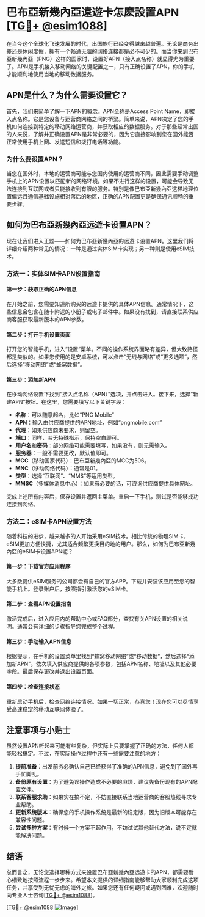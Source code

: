 # 巴布亞新幾內亞遠遊卡怎麽設置APN [[TG💪+ @esim1088](https://t.me/s/esim1088)]

在当今这个全球化飞速发展的时代，出国旅行已经变得越来越普遍。无论是商务出差还是休闲度假，拥有一个畅通无阻的网络连接都是必不可少的。而当你来到巴布亞新幾內亞（PNG）这样的国家时，设置好APN（接入点名称）就显得尤为重要了。APN是手机接入移动网络的关键配置之一，只有正确设置了APN，你的手机才能顺利地使用当地的移动数据服务。

## APN是什么？为什么需要设置它？

首先，我们来简单了解一下APN的概念。APN全称是Access Point Name，即接入点名称。它是您设备与运营商网络之间的桥梁。简单来说，APN决定了您的手机如何连接到特定的移动网络运营商，并获取相应的数据服务。对于那些经常出国的人来说，了解并正确设置APN是非常必要的，因为它直接影响到您在国外能否正常使用手机上网、发送短信和拨打电话等功能。

### 为什么要设置APN？

当您在国外时，本地的运营商可能与您国内使用的运营商不同，因此需要手动调整手机上的APN设置以匹配新的网络环境。如果不进行这样的设置，可能会导致无法连接到互联网或者只能接收到有限的服务。特别是像巴布亞新幾內亞这样地理位置偏远且通信基础设施相对落后的地区，正确的APN配置更是确保通讯顺畅的重要步骤。

## 如何为巴布亞新幾內亞远遊卡设置APN？

现在让我们进入正题——如何为巴布亞新幾內亞的远遊卡设置APN。这里我们将详细介绍两种常见的情况：一种是通过实体SIM卡实现；另一种则是使用eSIM技术。

### 方法一：实体SIM卡APN设置指南

#### 第一步：获取正确的APN信息
在开始之前，您需要知道所购买的远遊卡提供的具体APN信息。通常情况下，这些信息会包含在随卡附送的小册子或电子邮件中。如果没有找到，请直接联系供应商客服获取最新版本的APN参数。

#### 第二步：打开手机设置页面
打开您的智能手机，进入“设置”菜单。不同的操作系统界面略有差异，但大致路径都是类似的。如果您使用的是安卓系统，可以点击“无线与网络”或“更多选项”，然后选择“移动网络”或“蜂窝数据”。

#### 第三步：添加新APN
在移动网络设置下找到“接入点名称（APN）”选项，并点击进入。接下来，选择“新建APN”按钮。在这里，您需要填写以下关键字段：
- **名称**：可以随意起名，比如“PNG Mobile”
- **APN**：输入由供应商提供的APN地址，例如“pngmobile.com”
- **代理**：如果供应商未要求，则留空。
- **端口**：同样，若无特殊指示，保持空白即可。
- **用户名**和**密码**：部分网络可能需要填写，如果没有，则无需输入。
- **服务器**：一般不需要更改，默认值即可。
- **MCC**（移动国家代码）：巴布亞新幾內亞的MCC为506。
- **MNC**（移动网络代码）：通常是01。
- **类型**：选择“互联网”、“MMS”等适用类型。
- **MMSC**（多媒体消息中心）：如果有必要的话，可咨询供应商提供具体网址。

完成上述所有内容后，保存设置并返回主菜单。重启一下手机，测试是否能够成功连接到网络。

### 方法二：eSIM卡APN设置方法

随着科技的进步，越来越多的人开始采用eSIM技术。相比传统的物理SIM卡，eSIM更加方便快捷，尤其适合频繁更换目的地的用户。那么，如何为巴布亞新幾內亞的eSIM卡设置APN呢？

#### 第一步：下载官方应用程序
大多数提供eSIM服务的公司都会有自己的官方APP。下载并安装该应用至您的智能手机上。登录账户后，按照指引激活您的eSIM卡。

#### 第二步：查看APN设置指南
激活完成后，进入应用内的帮助中心或FAQ部分，查找有关APN设置的相关说明。通常会有详细的步骤指导您完成整个过程。

#### 第三步：手动输入APN信息
根据提示，在手机的设置菜单里找到“蜂窝移动网络”或“移动数据”，然后选择“添加新APN”。依次填入供应商提供的各项参数，包括APN名称、地址以及其他必要字段。最后保存更改并退出设置页面。

#### 第四步：检查连接状态
重新启动手机后，检查网络连接情况。如果一切正常，恭喜您！现在您可以尽情享受高速稳定的移动互联网体验了。

## 注意事项与小贴士

虽然设置APN听起来可能有些复杂，但实际上只要掌握了正确的方法，任何人都能轻松搞定。不过，在实际操作过程中还有一些需要注意的地方：

1. **提前准备**：出发前务必确认自己已经获得了准确的APN信息，避免到了国外再手忙脚乱。
2. **备份原有设置**：为了避免误操作造成不必要的麻烦，建议先备份现有的APN配置文件。
3. **联系客服求助**：如果实在搞不定，不妨直接联系当地运营商的客服热线寻求专业帮助。
4. **更新系统版本**：确保您的手机操作系统是最新的稳定版，因为旧版本可能存在兼容性问题。
5. **尝试多种方案**：有时候一个方案不起作用，不妨试试其他替代方法，说不定就能解决问题。

## 结语

总而言之，无论您选择哪种方式来设置巴布亞新幾內亞远遊卡的APN，都需要耐心细致地按照流程一步步来。希望本文提供的详细指南能够帮助大家顺利完成这项任务，并享受到无忧无虑的海外之旅。如果您还有任何疑问或遇到困难，欢迎随时向专业人士咨询[[TG💪+ @esim1088](https://t.me/s/esim1088)]。

[[TG💪+ @esim1088](https://t.me/s/esim1088) ![Image](https://i.postimg.cc/4NQfJmqS/Snipaste-2025-05-13-00-14-12.png)]